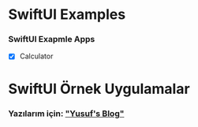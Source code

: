 # SwiftUI Examples

### SwiftUI Exapmle Apps
- [X] Calculator



# SwiftUI Örnek Uygulamalar

### Yazılarım için: ["Yusuf's Blog"](https://yusufozgul.com)
